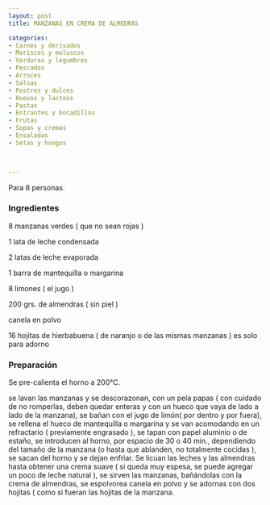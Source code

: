 ```yaml
---
layout: post
title: MANZANAS EN CREMA DE ALMEDRAS

categories:
- Carnes y derivados
- Mariscos y moluscos
- Verduras y legumbres
- Pescados
- Arroces
- Salsas
- Postres y dulces
- Huevos y lacteos
- Pastas
- Entrantes y bocadillos
- Frutas
- Sopas y cremas
- Ensaladas
- Setas y hongos
 


---
```


Para 8 personas.

<h3>Ingredientes</h3>

8 manzanas verdes ( que no sean rojas )

1 lata de leche condensada

2 latas de leche evaporada

1 barra de mantequilla o margarina

8 limones ( el jugo )

200 grs. de almendras ( sin piel )

canela en polvo

16 hojitas de hierbabuena ( de naranjo o de las mismas manzanas ) es solo para adorno

<h3>Preparación</h3>

Se pre-calienta el horno a 200&deg;C.

se lavan las manzanas y se descorazonan, con un pela papas ( con cuidado de no romperlas, deben quedar enteras y con un hueco que vaya de lado a lado de la manzana), se bañan con el jugo de limón( por dentro y por fuera), se rellena el hueco de mantequilla o margarina y se van acomodando en un refractario ( previamente engrasado ), se tapan con papel aluminio o de estaño, se introducen al horno, por espacio de 30 o 40 min., dependiendo del tamaño de la manzana (o hasta que ablanden, no totalmente cocidas ), se sacan del horno y se dejan enfriar. Se licuan las leches y las almendras hasta obtener una crema suave ( si queda muy espesa, se puede agregar un poco de leche natural ), se sirven las manzanas, bañándolas con la crema de almendras, se espolvorea canela en polvo y se adornas con dos hojitas ( como si fueran las hojitas de la manzana.

